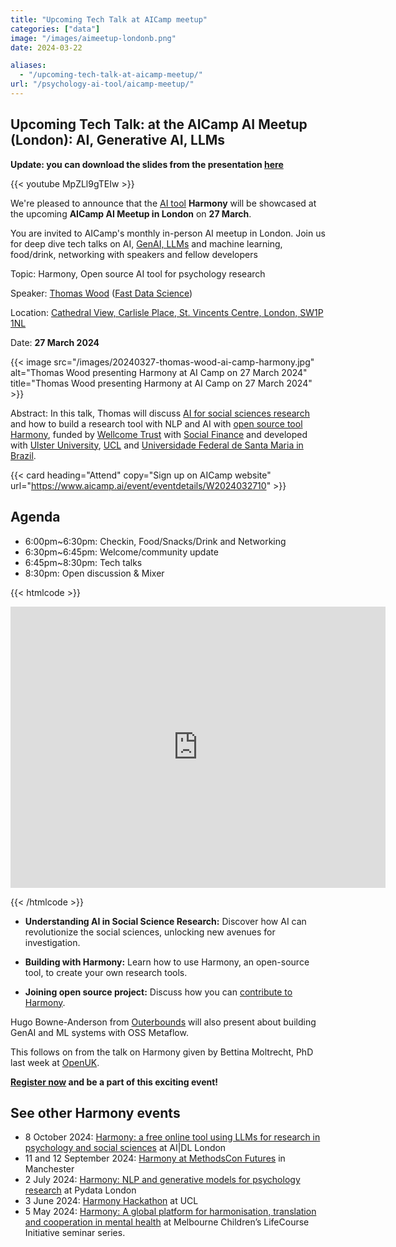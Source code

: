 ```yaml
---
title: "Upcoming Tech Talk at AICamp meetup"
categories: ["data"]
image: "/images/aimeetup-londonb.png"
date: 2024-03-22

aliases:
  - "/upcoming-tech-talk-at-aicamp-meetup/"
url: "/psychology-ai-tool/aicamp-meetup/"
---
```


## Upcoming Tech Talk: at the AICamp AI Meetup (London): AI, Generative AI, LLMs

**Update: you can download the slides from the presentation [here](/20240327-harmony-aicamp-nlp-presentation.pdf)**

{{< youtube MpZLl9gTEIw >}}

We're pleased to announce that the [AI tool](/psychology-ai-tool/) **Harmony** will be showcased at the upcoming **AICamp AI Meetup in London** on **27 March**.

You are invited to AICamp's monthly in-person AI meetup in London. Join us for deep dive tech talks on AI, [GenAI, LLMs](/nlp-semantic-text-matching/how-does-harmony-work/) and machine learning, food/drink, networking with speakers and fellow developers

Topic: Harmony, Open source AI tool for psychology research

Speaker: [Thomas Wood](https://freelancedatascientist.net/) ([Fast Data Science](https://fastdatascience.com/))

Location: [Cathedral View, Carlisle Place, St. Vincents Centre, London, SW1P 1NL](https://maps.app.goo.gl/nQ2JtXF7E9hZVTY87)

Date: **27 March 2024**

{{< image src="/images/20240327-thomas-wood-ai-camp-harmony.jpg" alt="Thomas Wood presenting Harmony at AI Camp on 27 March 2024" title="Thomas Wood presenting Harmony at AI Camp on 27 March 2024" >}}

Abstract: In this talk, Thomas will discuss [AI for social sciences research](/item-harmonisation/harmony-a-free-ai-tool-for-cross-cohort-research/) and how to build a research tool with NLP and AI with [open source tool Harmony](/open-source-for-social-science/), funded by [Wellcome Trust](https://wellcome.org) with [Social Finance](https://www.socialfinance.org.uk/) and developed with [Ulster University](https://ulster.ac.uk), [UCL](https://ucl.ac.uk) and [Universidade Federal de Santa Maria in Brazil](https://ufsm.br).

{{< card heading="Attend" copy="Sign up on AICamp website" url="https://www.aicamp.ai/event/eventdetails/W2024032710" >}}


## Agenda

* 6:00pm~6:30pm: Checkin, Food/Snacks/Drink and Networking
* 6:30pm~6:45pm: Welcome/community update
* 6:45pm~8:30pm: Tech talks
* 8:30pm: Open discussion & Mixer

{{< htmlcode >}}

<iframe src="https://www.google.com/maps/embed?pb=!1m14!1m8!1m3!1d572.478939125859!2d-0.1418590138319138!3d51.49543573527213!3m2!1i1024!2i768!4f13.1!3m3!1m2!1s0x4876052076939759%3A0x253bab472cc7be51!2sCathedral%20View!5e0!3m2!1sen!2suk!4v1711106583222!5m2!1sen!2suk" width="600" height="450" style="border:0;" allowfullscreen="" loading="lazy" referrerpolicy="no-referrer-when-downgrade"></iframe>

{{< /htmlcode >}}

* **Understanding AI in Social Science Research:**  Discover how AI can revolutionize the social sciences, unlocking new avenues for investigation.

* **Building with Harmony:**  Learn how to use Harmony, an open-source tool, to create your own research tools.

* **Joining open source project:**  Discuss how you can [contribute to Harmony](/community).

Hugo Bowne-Anderson from [Outerbounds](https://outerbounds.com/) will also present about building GenAI and ML systems with OSS Metaflow.

This follows on from the talk on Harmony given by Bettina Moltrecht, PhD last week at [OpenUK](https://openuk.uk/).

**[Register now](https://www.aicamp.ai/event/eventdetails/W2024032710) and be a part of this exciting event!**



## See other Harmony events


* 8 October 2024: [Harmony: a free online tool using LLMs for research in psychology and social sciences](/psychology-ai-tool/aidl-meetup/)  at AI|DL London
* 11 and 12 September 2024: [Harmony at MethodsCon Futures](/ai-in-mental-health/harmony-at-methodscon-futures/
) in Manchester
* 2 July 2024: [Harmony: NLP and generative models for psychology research](/open-source-for-social-science/pydata-meetup/)  at Pydata London
* 3 June 2024: [Harmony Hackathon](/open-source-for-social-science/hackathon/) at UCL
* 5 May 2024: [Harmony: A global platform for harmonisation, translation and cooperation in mental health](/ai-in-mental-health/harmony-at-lifecourse-seminar/) at  Melbourne Children’s LifeCourse Initiative seminar series.

